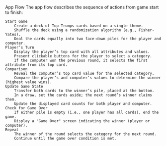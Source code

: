 App Flow
The app flow describes the sequence of actions from game start to finish:

    Start Game
        Create a deck of Top Trumps cards based on a single theme.
        Shuffle the deck using a randomization algorithm (e.g., Fisher-Yates).
        Deal the cards equally into two face-down piles for the player and computer.
    Player’s Turn
        Display the player’s top card with all attributes and values.
        Present clickable buttons for the player to select a category.
        If the computer won the previous round, it selects the first attribute from its top card.
    Comparison
        Reveal the computer’s top card value for the selected category.
        Compare the player’s and computer’s values to determine the winner (highest value wins).
    Update Game State
        Transfer both cards to the winner’s pile, placed at the bottom.
        In a draw, set the cards aside; the next round’s winner claims them.
        Update the displayed card counts for both player and computer.
    Check for Game Over
        If either pile is empty (i.e., one player has all cards), end the game.
        Display a "Game Over" screen indicating the winner (player or computer).
    Repeat
        The winner of the round selects the category for the next round.
        Continue until the game over condition is met.
